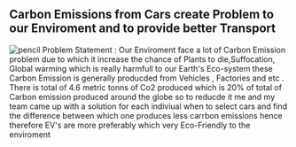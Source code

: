 ## Carbon Emissions from Cars create Problem to our Enviroment and to provide better Transport 

![pencil](https://github.com/AnjanyKumarJaiswal/Sustainable-transport-Solution-Challenge-2k24-/assets/136046942/a9cf8043-ac0e-47c6-9823-e01d5feb0178)
 Problem Statement :
Our Enviroment face a lot of Carbon Emission problem due to which it increase the chance of Plants to die,Suffocation, Global warming which is really harmfull to our Earth's Eco-system these Carbon Emission is generally producded from Vehicles , Factories and etc . There is total of 4.6 metric tonns of Co2 produced which is 20% of total of Carbon emission produced around the globe so to reducde it me and my team came up with a solution for each indiviual when to select cars and find the difference between which one produces less carrbon emissions hence therefore EV's are more preferably which very Eco-Friendly to the enviroment 
